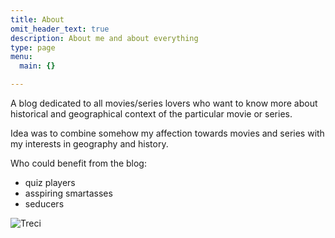 ```yaml
---
title: About
omit_header_text: true
description: About me and about everything
type: page
menu:
  main: {}

---
```

A blog dedicated to all movies/series lovers who want to know more about historical and geographical context of the particular movie or series.

Idea was to combine somehow my affection towards movies and series with my interests in geography and history.

Who could benefit from the blog:

* quiz players
* asspiring smartasses
* seducers

![Treci](/images/Treci_covjek.jpg)